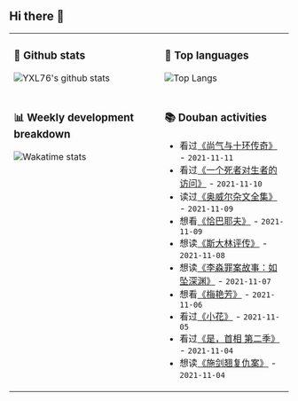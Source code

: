 ## Hi there 👋

<table>
<tr>
<td valign="top" width="54%">

### 🔭 Github stats

![YXL76's github stats](https://github-readme-stats.yxl76.vercel.app/api?username=YXL76&count_private=true&show_icons=true&include_all_commits=true&theme=prussian&line_height=28&disable_animations=true)

</td>

<td valign="top" width="46%">

### 🌱 Top languages

![Top Langs](https://github-readme-stats.yxl76.vercel.app/api/top-langs/?username=YXL76&layout=compact&theme=prussian&langs_count=8&hide=HTML,CSS,SCSS)

</td>
</tr>
<tr>
<td valign="top" width="54%">

### 📊 Weekly development breakdown

![Wakatime stats](https://github-readme-stats.yxl76.vercel.app/api/wakatime?username=YXL76&layout=compact&theme=prussian)


</td>
<td valign="top" width="46%">

### 📚 Douban activities

- 看过[《尚气与十环传奇》](http://movie.douban.com/subject/30394797/) - `2021-11-11`
- 看过[《一个死者对生者的访问》](http://movie.douban.com/subject/1308397/) - `2021-11-10`
- 读过[《奥威尔杂文全集》](https://book.douban.com/subject/30252635/) - `2021-11-09`
- 想看[《恰巴耶夫》](http://movie.douban.com/subject/1302489/) - `2021-11-09`
- 想读[《斯大林评传》](https://book.douban.com/subject/26921694/) - `2021-11-08`
- 想读[《李淼罪案故事：如坠深渊》](https://book.douban.com/subject/35523109/) - `2021-11-07`
- 想看[《梅艳芳》](http://movie.douban.com/subject/30176790/) - `2021-11-06`
- 看过[《小花》](http://movie.douban.com/subject/1309226/) - `2021-11-05`
- 看过[《是，首相  第二季》](http://movie.douban.com/subject/5359940/) - `2021-11-04`
- 想读[《施剑翘复仇案》](https://book.douban.com/subject/35603043/) - `2021-11-04`

</td>
</tr>
</table>

<!--
**YXL76/YXL76** is a ✨ _special_ ✨ repository because its `README.md` (this file) appears on your GitHub profile.

Here are some ideas to get you started:

- 🔭 I’m currently working on ...
- 🌱 I’m currently learning ...
- 👯 I’m looking to collaborate on ...
- 🤔 I’m looking for help with ...
- 💬 Ask me about ...
- 📫 How to reach me: ...
- 😄 Pronouns: ...
- ⚡ Fun fact: ...
-->
